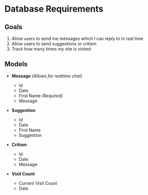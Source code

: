 # Database Requirements

## Goals

1. Allow users to send me messages which I can reply to in real time
2. Allow users to send suggestions or critism
3. Track how many times my site is visited

## Models

- **Message** _(Allows for realtime chat)_
  - Id
  - Date
  - First Name _(Required)_
  - Message

- **Suggestion**
  - Id
  - Date
  - First Name
  - Suggestion

- **Critism**
  - Id
  - Date
  - Message

- **Visit Count**
  - Current Visit Count
  - Date